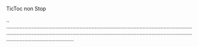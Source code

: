 TicToc non Stop

..
.....................................................................................................................................................................................................................................................................................................